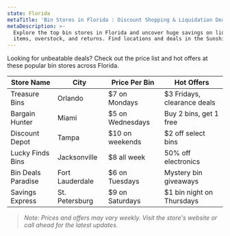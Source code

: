 ```yaml
---
state: Florida
metaTitle: 'Bin Stores in Florida : Discount Shopping & Liquidation Deals'
metaDescription: >-
  Explore the top bin stores in Florida and uncover huge savings on liquidation
  items, overstock, and returns. Find locations and deals in the Sunshine State!
---
```


Looking for unbeatable deals? Check out the price list and hot offers at these popular bin stores across Florida.

| Store Name         | City            | Price Per Bin    | Hot Offers                  |
| ------------------ | --------------- | ---------------- | --------------------------- |
| Treasure Bins      | Orlando         | $7 on Mondays    | $3 Fridays, clearance deals |
| Bargain Hunter     | Miami           | $5 on Wednesdays | Buy 2 bins, get 1 free      |
| Discount Depot     | Tampa           | $10 on weekends  | $2 off select bins          |
| Lucky Finds Bins   | Jacksonville    | $8 all week      | 50% off electronics         |
| Bin Deals Paradise | Fort Lauderdale | $6 on Tuesdays   | Mystery bin giveaways       |
| Savings Express    | St. Petersburg  | $9 on Saturdays  | $1 bin night on Thursdays   |

> *Note: Prices and offers may vary weekly. Visit the store's website or call ahead for the latest updates.*
